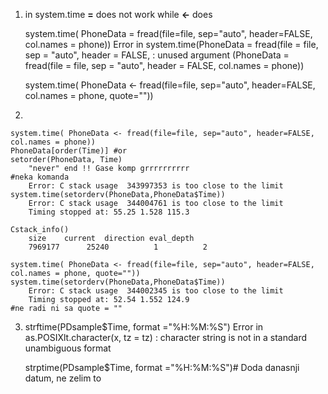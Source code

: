 
1.  in system.time **=** does not work while **<-** does   

    system.time( PhoneData = fread(file=file, sep="auto", header=FALSE, col.names = phone))
        Error in system.time(PhoneData = fread(file = file, sep = "auto", header = FALSE,  : 
        unused argument (PhoneData = fread(file = file, sep = "auto", header = FALSE, col.names = phone))
                                       
    system.time( PhoneData <- fread(file=file, sep="auto", header=FALSE, col.names = phone, quote=""))

2. 

    system.time( PhoneData <- fread(file=file, sep="auto", header=FALSE, col.names = phone))
    PhoneData[order(Time)] #or
    setorder(PhoneData, Time)
        "never" end !! Gase komp grrrrrrrrrr
    #neka komanda
        Error: C stack usage  343997353 is too close to the limit
    system.time(setorderv(PhoneData,PhoneData$Time))
        Error: C stack usage  344004761 is too close to the limit
        Timing stopped at: 55.25 1.528 115.3

    Cstack_info()
        size    current  direction eval_depth 
        7969177      25240          1          2
    
    system.time( PhoneData <- fread(file=file, sep="auto", header=FALSE, col.names = phone, quote=""))
    system.time(setorderv(PhoneData,PhoneData$Time))
        Error: C stack usage  344002345 is too close to the limit
        Timing stopped at: 52.54 1.552 124.9
    #ne radi ni sa quote = ""

3.  
    strftime(PDsample$Time, format ="%H:%M:%S")
        Error in as.POSIXlt.character(x, tz = tz) : 
          character string is not in a standard unambiguous format
    
    strptime(PDsample$Time, format ="%H:%M:%S")# Doda danasnji datum, ne zelim to
 



